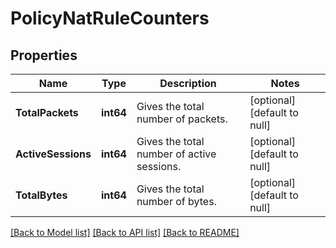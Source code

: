# PolicyNatRuleCounters

## Properties
Name | Type | Description | Notes
------------ | ------------- | ------------- | -------------
**TotalPackets** | **int64** | Gives the total number of packets.  | [optional] [default to null]
**ActiveSessions** | **int64** | Gives the total number of active sessions.  | [optional] [default to null]
**TotalBytes** | **int64** | Gives the total number of bytes.  | [optional] [default to null]

[[Back to Model list]](../README.md#documentation-for-models) [[Back to API list]](../README.md#documentation-for-api-endpoints) [[Back to README]](../README.md)


